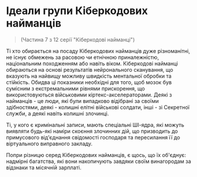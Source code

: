 # Ідеали групи Кіберкодових найманців
> (Частина 7 з 12 серії "Кіберкодові найманці")

Ті хто обирається на посаду Кіберкодових найманців дуже різноманітні, не існує обмежень за расовою чи етнічною приналежністю, національним походженням або навіть віком. Кіберкодові найманці обираються на основі результатів нейронального сканування, що вказують на найвищу можливу швидкість ментальної обробки та стійкість. Обидва ці показники необхідні для того, щоб мозок був сумісним з екстремальними рівнями прискорення, що використовуються військовими кіртекс-акселераторами. Деякі з найманців - це люди, які були випадково відібрані за своїми здібностями, деякі - колишні елітні військові солдати, інші - зі Секретної служби, а деякі навіть колишні злочинці.    

Ті, у кого є кримінальні записи, мають спеціальні ШІ-ядра, які можуть виявляти будь-які наміри скоєння злочинних дій, що призводить до примусового від'єднання свідомості господаря та пересилання її до віртуального виправного закладу.

Попри різницю серед Кіберкодових найманців, є щось, що їх об'єднує: надмірні багатства, які вони накопичують завдяки своїм винагородам за відзнаки та місячній зарплаті.
